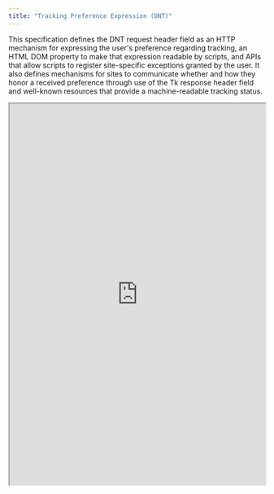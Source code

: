```yaml
---
title: "Tracking Preference Expression (DNT)"
---
```


This specification defines the DNT request header field as an HTTP mechanism for expressing the user's preference regarding tracking, an HTML DOM property to make that expression readable by scripts, and APIs that allow scripts to register site-specific exceptions granted by the user. It also defines mechanisms for sites to communicate whether and how they honor a received preference through use of the Tk response header field and well-known resources that provide a machine-readable tracking status.

<iframe height="750" width="100%" src="https://ewelton.github.io/ktest/wiki.html#Tracking%20Preference%20Expression%20(DNT)"></iframe>
